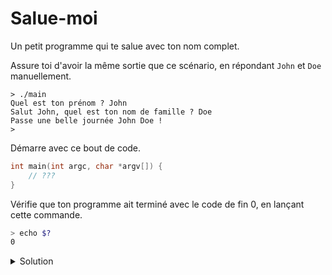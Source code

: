 # Salue-moi
Un petit programme qui te salue avec ton nom complet.

Assure toi d'avoir la même sortie que ce scénario, en répondant `John` et `Doe` manuellement.
```
> ./main
Quel est ton prénom ? John
Salut John, quel est ton nom de famille ? Doe
Passe une belle journée John Doe !
>
```

Démarre avec ce bout de code.
```c
int main(int argc, char *argv[]) {
    // ???
}
```

Vérifie que ton programme ait terminé avec le code de fin 0, en lançant cette commande.
```sh
> echo $?
0
```

<details>
<summary>Solution</summary>

```c
#include <stdio.h>

#define NAME_MAX_SIZE 100
int main(int argc, char *argv[]) {
    char firstname[NAME_MAX_SIZE];
    char lastname[NAME_MAX_SIZE];

    printf("Quel est ton prénom ? ");
    fflush(stdout);
    scanf("%s", firstname);

    printf("Salut %s, quel est ton nom de famille ? ", firstname);
    fflush(stdout);
    scanf("%s", lastname);

    printf("Passe une belle journée %s %s !\n", firstname, lastname);
    return 0;
}
```
</details>
